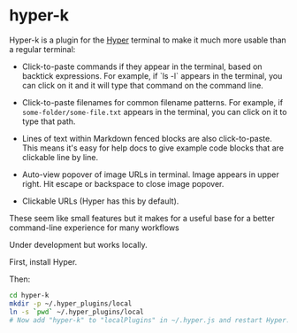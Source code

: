 # hyper-k

Hyper-k is a plugin for the [Hyper](https://hyper.is/) terminal to make it much
more usable than a regular terminal:

- Click-to-paste commands if they appear in the terminal, based on backtick expressions. For example, if \`ls -l\` appears in the terminal, you can click on it and it will type that command on the command line.

- Click-to-paste filenames for common filename patterns. For example, if `some-folder/some-file.txt` appears in the terminal, you can click on it to type that path.

- Lines of text within Markdown fenced blocks are also click-to-paste. This means it's easy for help docs to give example code blocks that are clickable line by line.

- Auto-view popover of image URLs in terminal. Image appears in upper right. Hit escape or backspace to close image popover.
 
- Clickable URLs (Hyper has this by default).

These seem like small features but it makes for a useful base for a better
command-line experience for many workflows

Under development but works locally.

First, install Hyper.

Then:

```bash
cd hyper-k
mkdir -p ~/.hyper_plugins/local
ln -s `pwd` ~/.hyper_plugins/local
# Now add "hyper-k" to "localPlugins" in ~/.hyper.js and restart Hyper.
```

